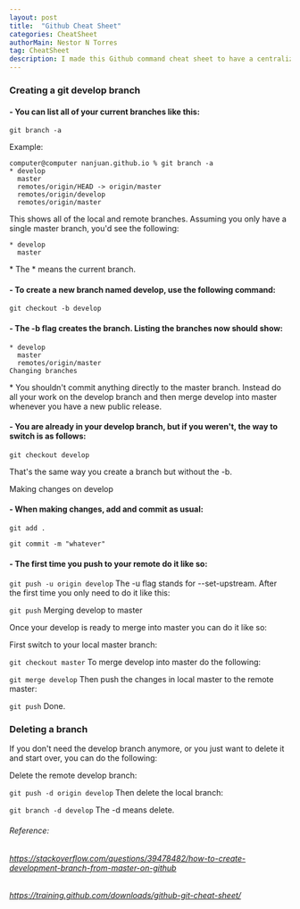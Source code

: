 ```yaml
---
layout: post
title:  "Github Cheat Sheet"
categories: CheatSheet
authorMain: Nestor N Torres
tag: CheatSheet
description: I made this Github command cheat sheet to have a centralized locaiton for github commands instead of having mutiple links where to look at the commands.
---
```


### Creating a git develop branch

#### - You can list all of your current branches like this:

`git branch -a`

Example:

```
computer@computer nanjuan.github.io % git branch -a
* develop
  master
  remotes/origin/HEAD -> origin/master
  remotes/origin/develop
  remotes/origin/master
```

This shows all of the local and remote branches. Assuming you only have a single master branch, you'd see the following:

```
* develop
  master
```
\* The * means the current branch.

#### - To create a new branch named develop, use the following command:

`git checkout -b develop`

#### - The -b flag creates the branch. Listing the branches now should show:

```
* develop
  master
  remotes/origin/master
Changing branches
```

\* You shouldn't commit anything directly to the master branch. Instead do all your work on the develop branch and then merge develop into master whenever you have a new public release.

#### - You are already in your develop branch, but if you weren't, the way to switch is as follows:

`git checkout develop`

That's the same way you create a branch but without the -b.

Making changes on develop

#### - When making changes, add and commit as usual:

`git add .`

`git commit -m "whatever"`

#### - The first time you push to your remote do it like so:

`git push -u origin develop`
The -u flag stands for --set-upstream. After the first time you only need to do it like this:

`git push`
Merging develop to master

Once your develop is ready to merge into master you can do it like so:

First switch to your local master branch:

`git checkout master`
To merge develop into master do the following:

`git merge develop`
Then push the changes in local master to the remote master:

`git push`
Done.

### Deleting a branch

If you don't need the develop branch anymore, or you just want to delete it and start over, you can do the following:

Delete the remote develop branch:

`git push -d origin develop`
Then delete the local branch:

`git branch -d develop`
The -d means delete.


###### Reference: 
###### https://stackoverflow.com/questions/39478482/how-to-create-development-branch-from-master-on-github
###### https://training.github.com/downloads/github-git-cheat-sheet/

